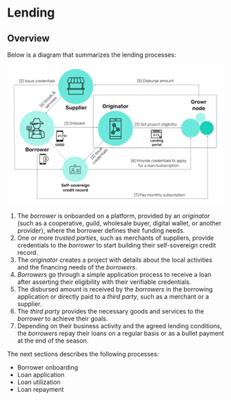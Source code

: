 # Lending

## Overview

Below is a diagram that summarizes the lending processes:

![Growr lending process](../images/growr-lending.svg)

1. The _borrower_ is onboarded on a platform, provided by an _originator_ (such as a cooperative, guild, wholesale buyer, digital wallet, or another provider), where the borrower defines their funding needs.
2. One or more _trusted parties_, such as merchants of suppliers, provide credentials to the _borrower_ to start building their self-sovereign credit record.
3. The _originator_ creates a project with details about the local activities and the financing needs of the _borrowers_.
4. _Borrowers_ go through a simple application process to receive a loan after asserting their eligibility with their verifiable credentials.
5. The disbursed amount is received by the _borrowers_ in the borrowing application or directly paid to a _third party_, such as a merchant or a supplier.
6. The _third party_ provides the necessary goods and services to the _borrower_ to achieve their goals.
7. Depending on their business activity and the agreed lending conditions, the _borrowers_ repay their loans on a regular basis or as a bullet payment at the end of the season.

The next sections describes the following processes:

- Borrower onboarding
- Loan application
- Loan utilization
- Loan repayment

<div style="page-break-after: always;"></div>
